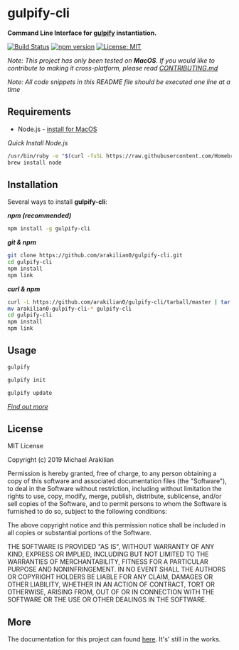 # gulpify-cli

**Command Line Interface for [gulpify](https://github.com/arakilian0/gulpify) instantiation.**

[![Build Status](https://travis-ci.com/arakilian0/gulpify-cli.svg?branch=master)](https://travis-ci.com/arakilian0/gulpify-cli) [![npm version](https://img.shields.io/npm/v/gulpify-cli.svg?style=flat)](https://www.npmjs.com/package/gulpify-cli) [![License: MIT](https://img.shields.io/badge/License-MIT-yellow.svg)](https://github.com/arakilian0/gulpify-cli/blob/master/LICENSE.md)

*Note: This project has only been tested on **MacOS**. If you would like to contribute to making it cross-platform, please read [CONTRIBUTING.md](https://github.com/arakilian0/gulpify-cli/blob/master/CONTRIBUTING.md)*

*Note: All code snippets in this README file should be executed one line at a time*

## Requirements
- Node.js - [install for MacOS](https://treehouse.github.io/installation-guides/mac/node-mac.html)

 *Quick Install Node.js*
 ```bash
/usr/bin/ruby -e "$(curl -fsSL https://raw.githubusercontent.com/Homebrew/install/master/install)"
brew install node
 ```

## Installation
Several ways to install **gulpify-cli**:

***npm (recommended)***
```bash
npm install -g gulpify-cli
```
***git & npm***
```bash
git clone https://github.com/arakilian0/gulpify-cli.git
cd gulpify-cli
npm install
npm link
```
***curl & npm***
```bash
curl -L https://github.com/arakilian0/gulpify-cli/tarball/master | tar xz
mv arakilian0-gulpify-cli-* gulpify-cli
cd gulpify-cli
npm install
npm link
```

## Usage
```bash
gulpify
```
```bash
gulpify init
```
```bash
gulpify update
```
[*Find out more*](https://arakilian0.github.io/gulpify-cli/docs)

## License
MIT License

Copyright (c) 2019 Michael Arakilian

Permission is hereby granted, free of charge, to any person obtaining a copy
of this software and associated documentation files (the "Software"), to deal
in the Software without restriction, including without limitation the rights
to use, copy, modify, merge, publish, distribute, sublicense, and/or sell
copies of the Software, and to permit persons to whom the Software is
furnished to do so, subject to the following conditions:

The above copyright notice and this permission notice shall be included in all
copies or substantial portions of the Software.

THE SOFTWARE IS PROVIDED "AS IS", WITHOUT WARRANTY OF ANY KIND, EXPRESS OR
IMPLIED, INCLUDING BUT NOT LIMITED TO THE WARRANTIES OF MERCHANTABILITY,
FITNESS FOR A PARTICULAR PURPOSE AND NONINFRINGEMENT. IN NO EVENT SHALL THE
AUTHORS OR COPYRIGHT HOLDERS BE LIABLE FOR ANY CLAIM, DAMAGES OR OTHER
LIABILITY, WHETHER IN AN ACTION OF CONTRACT, TORT OR OTHERWISE, ARISING FROM,
OUT OF OR IN CONNECTION WITH THE SOFTWARE OR THE USE OR OTHER DEALINGS IN THE
SOFTWARE.

## More
The documentation for this project can found [here](https://arakilian0.github.io/gulpify-cli/). It's' still in the works.
